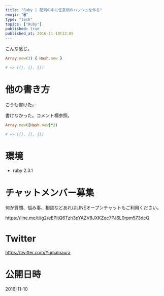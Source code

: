 ```yaml
---
title: "Ruby | 配列の中に任意個のハッシュを作る"
emoji: "🖥"
type: "tech"
topics: ["Ruby"]
published: true
published_at: 2016-11-10t12:05
---
```


こんな感じ。

```rb
Array.new(3) { Hash.new }

# => [{}, {}, {}]
```

# 他の書き方

~~こうも書けた。~~ 

書けなかった。コメント欄参照。

```rb
Array.new([Hash.new]*3)

# => [{}, {}, {}]
```

# 環境

- ruby 2.3.1









<!-- Update From Qiita API -->

# チャットメンバー募集


何か質問、悩み事、相談などあればLINEオープンチャットもご利用ください。

https://line.me/ti/g2/eEPltQ6Tzh3pYAZV8JXKZqc7PJ6L0rpm573dcQ





# Twitter


https://twitter.com/YumaInaura


<!-- Update From Qiita API -->



# 公開日時

2016-11-10
